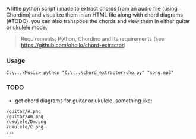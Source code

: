 A little python script i made to extract chords from an audio file (using Chordino) and visualize them in an HTML file along with chord diagrams (#TODO). you can also transpose the chords and view them in either guitar or ukulele mode.

> Requirements: Python, Chordino and its requirements (see https://github.com/ohollo/chord-extractor)

<!-- example.gif -->

### Usage

```
C:\...\Music> python "C:\...\chord_extractor\cho.py" "song.mp3"
```

### TODO

- get chord diagrams for guitar or ukulele. something like:

```
/guitar/A.png
/guitar/Am.png
/ukulele/Dm.png
/ukulele/C.png
...
```


